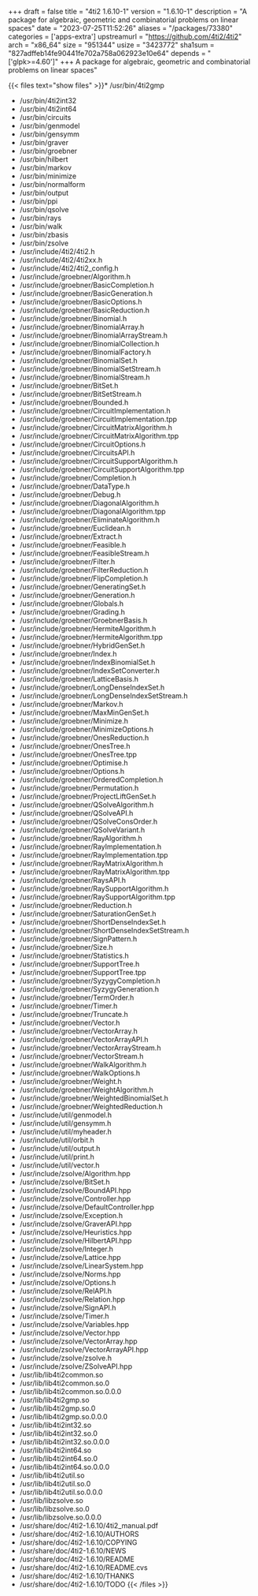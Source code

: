 +++
draft = false
title = "4ti2 1.6.10-1"
version = "1.6.10-1"
description = "A package for algebraic, geometric and combinatorial problems on linear spaces"
date = "2023-07-25T11:52:26"
aliases = "/packages/73380"
categories = ['apps-extra']
upstreamurl = "https://github.com/4ti2/4ti2"
arch = "x86_64"
size = "951344"
usize = "3423772"
sha1sum = "827adffeb14fe90441fe702a758a062923e10e64"
depends = "['glpk>=4.60']"
+++
A package for algebraic, geometric and combinatorial problems on linear spaces"

{{< files text="show files" >}}* /usr/bin/4ti2gmp
* /usr/bin/4ti2int32
* /usr/bin/4ti2int64
* /usr/bin/circuits
* /usr/bin/genmodel
* /usr/bin/gensymm
* /usr/bin/graver
* /usr/bin/groebner
* /usr/bin/hilbert
* /usr/bin/markov
* /usr/bin/minimize
* /usr/bin/normalform
* /usr/bin/output
* /usr/bin/ppi
* /usr/bin/qsolve
* /usr/bin/rays
* /usr/bin/walk
* /usr/bin/zbasis
* /usr/bin/zsolve
* /usr/include/4ti2/4ti2.h
* /usr/include/4ti2/4ti2xx.h
* /usr/include/4ti2/4ti2_config.h
* /usr/include/groebner/Algorithm.h
* /usr/include/groebner/BasicCompletion.h
* /usr/include/groebner/BasicGeneration.h
* /usr/include/groebner/BasicOptions.h
* /usr/include/groebner/BasicReduction.h
* /usr/include/groebner/Binomial.h
* /usr/include/groebner/BinomialArray.h
* /usr/include/groebner/BinomialArrayStream.h
* /usr/include/groebner/BinomialCollection.h
* /usr/include/groebner/BinomialFactory.h
* /usr/include/groebner/BinomialSet.h
* /usr/include/groebner/BinomialSetStream.h
* /usr/include/groebner/BinomialStream.h
* /usr/include/groebner/BitSet.h
* /usr/include/groebner/BitSetStream.h
* /usr/include/groebner/Bounded.h
* /usr/include/groebner/CircuitImplementation.h
* /usr/include/groebner/CircuitImplementation.tpp
* /usr/include/groebner/CircuitMatrixAlgorithm.h
* /usr/include/groebner/CircuitMatrixAlgorithm.tpp
* /usr/include/groebner/CircuitOptions.h
* /usr/include/groebner/CircuitsAPI.h
* /usr/include/groebner/CircuitSupportAlgorithm.h
* /usr/include/groebner/CircuitSupportAlgorithm.tpp
* /usr/include/groebner/Completion.h
* /usr/include/groebner/DataType.h
* /usr/include/groebner/Debug.h
* /usr/include/groebner/DiagonalAlgorithm.h
* /usr/include/groebner/DiagonalAlgorithm.tpp
* /usr/include/groebner/EliminateAlgorithm.h
* /usr/include/groebner/Euclidean.h
* /usr/include/groebner/Extract.h
* /usr/include/groebner/Feasible.h
* /usr/include/groebner/FeasibleStream.h
* /usr/include/groebner/Filter.h
* /usr/include/groebner/FilterReduction.h
* /usr/include/groebner/FlipCompletion.h
* /usr/include/groebner/GeneratingSet.h
* /usr/include/groebner/Generation.h
* /usr/include/groebner/Globals.h
* /usr/include/groebner/Grading.h
* /usr/include/groebner/GroebnerBasis.h
* /usr/include/groebner/HermiteAlgorithm.h
* /usr/include/groebner/HermiteAlgorithm.tpp
* /usr/include/groebner/HybridGenSet.h
* /usr/include/groebner/Index.h
* /usr/include/groebner/IndexBinomialSet.h
* /usr/include/groebner/IndexSetConverter.h
* /usr/include/groebner/LatticeBasis.h
* /usr/include/groebner/LongDenseIndexSet.h
* /usr/include/groebner/LongDenseIndexSetStream.h
* /usr/include/groebner/Markov.h
* /usr/include/groebner/MaxMinGenSet.h
* /usr/include/groebner/Minimize.h
* /usr/include/groebner/MinimizeOptions.h
* /usr/include/groebner/OnesReduction.h
* /usr/include/groebner/OnesTree.h
* /usr/include/groebner/OnesTree.tpp
* /usr/include/groebner/Optimise.h
* /usr/include/groebner/Options.h
* /usr/include/groebner/OrderedCompletion.h
* /usr/include/groebner/Permutation.h
* /usr/include/groebner/ProjectLiftGenSet.h
* /usr/include/groebner/QSolveAlgorithm.h
* /usr/include/groebner/QSolveAPI.h
* /usr/include/groebner/QSolveConsOrder.h
* /usr/include/groebner/QSolveVariant.h
* /usr/include/groebner/RayAlgorithm.h
* /usr/include/groebner/RayImplementation.h
* /usr/include/groebner/RayImplementation.tpp
* /usr/include/groebner/RayMatrixAlgorithm.h
* /usr/include/groebner/RayMatrixAlgorithm.tpp
* /usr/include/groebner/RaysAPI.h
* /usr/include/groebner/RaySupportAlgorithm.h
* /usr/include/groebner/RaySupportAlgorithm.tpp
* /usr/include/groebner/Reduction.h
* /usr/include/groebner/SaturationGenSet.h
* /usr/include/groebner/ShortDenseIndexSet.h
* /usr/include/groebner/ShortDenseIndexSetStream.h
* /usr/include/groebner/SignPattern.h
* /usr/include/groebner/Size.h
* /usr/include/groebner/Statistics.h
* /usr/include/groebner/SupportTree.h
* /usr/include/groebner/SupportTree.tpp
* /usr/include/groebner/SyzygyCompletion.h
* /usr/include/groebner/SyzygyGeneration.h
* /usr/include/groebner/TermOrder.h
* /usr/include/groebner/Timer.h
* /usr/include/groebner/Truncate.h
* /usr/include/groebner/Vector.h
* /usr/include/groebner/VectorArray.h
* /usr/include/groebner/VectorArrayAPI.h
* /usr/include/groebner/VectorArrayStream.h
* /usr/include/groebner/VectorStream.h
* /usr/include/groebner/WalkAlgorithm.h
* /usr/include/groebner/WalkOptions.h
* /usr/include/groebner/Weight.h
* /usr/include/groebner/WeightAlgorithm.h
* /usr/include/groebner/WeightedBinomialSet.h
* /usr/include/groebner/WeightedReduction.h
* /usr/include/util/genmodel.h
* /usr/include/util/gensymm.h
* /usr/include/util/myheader.h
* /usr/include/util/orbit.h
* /usr/include/util/output.h
* /usr/include/util/print.h
* /usr/include/util/vector.h
* /usr/include/zsolve/Algorithm.hpp
* /usr/include/zsolve/BitSet.h
* /usr/include/zsolve/BoundAPI.hpp
* /usr/include/zsolve/Controller.hpp
* /usr/include/zsolve/DefaultController.hpp
* /usr/include/zsolve/Exception.h
* /usr/include/zsolve/GraverAPI.hpp
* /usr/include/zsolve/Heuristics.hpp
* /usr/include/zsolve/HilbertAPI.hpp
* /usr/include/zsolve/Integer.h
* /usr/include/zsolve/Lattice.hpp
* /usr/include/zsolve/LinearSystem.hpp
* /usr/include/zsolve/Norms.hpp
* /usr/include/zsolve/Options.h
* /usr/include/zsolve/RelAPI.h
* /usr/include/zsolve/Relation.hpp
* /usr/include/zsolve/SignAPI.h
* /usr/include/zsolve/Timer.h
* /usr/include/zsolve/Variables.hpp
* /usr/include/zsolve/Vector.hpp
* /usr/include/zsolve/VectorArray.hpp
* /usr/include/zsolve/VectorArrayAPI.hpp
* /usr/include/zsolve/zsolve.h
* /usr/include/zsolve/ZSolveAPI.hpp
* /usr/lib/lib4ti2common.so
* /usr/lib/lib4ti2common.so.0
* /usr/lib/lib4ti2common.so.0.0.0
* /usr/lib/lib4ti2gmp.so
* /usr/lib/lib4ti2gmp.so.0
* /usr/lib/lib4ti2gmp.so.0.0.0
* /usr/lib/lib4ti2int32.so
* /usr/lib/lib4ti2int32.so.0
* /usr/lib/lib4ti2int32.so.0.0.0
* /usr/lib/lib4ti2int64.so
* /usr/lib/lib4ti2int64.so.0
* /usr/lib/lib4ti2int64.so.0.0.0
* /usr/lib/lib4ti2util.so
* /usr/lib/lib4ti2util.so.0
* /usr/lib/lib4ti2util.so.0.0.0
* /usr/lib/libzsolve.so
* /usr/lib/libzsolve.so.0
* /usr/lib/libzsolve.so.0.0.0
* /usr/share/doc/4ti2-1.6.10/4ti2_manual.pdf
* /usr/share/doc/4ti2-1.6.10/AUTHORS
* /usr/share/doc/4ti2-1.6.10/COPYING
* /usr/share/doc/4ti2-1.6.10/NEWS
* /usr/share/doc/4ti2-1.6.10/README
* /usr/share/doc/4ti2-1.6.10/README.cvs
* /usr/share/doc/4ti2-1.6.10/THANKS
* /usr/share/doc/4ti2-1.6.10/TODO
{{< /files >}}